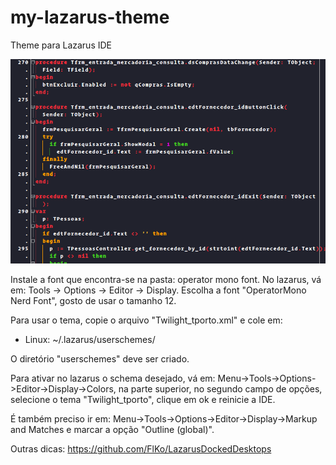 # my-lazarus-theme
Theme para Lazarus IDE

![c_a](https://github.com/tporto/my-lazarus-theme/blob/master/images/image.png)

Instale a font que encontra-se na pasta: operator mono font. 
No lazarus, vá em: Tools -> Options -> Editor -> Display. Escolha a font "OperatorMono Nerd Font", gosto de usar o tamanho 12.

Para usar o tema, copie o arquivo "Twilight_tporto.xml" e cole em:
* Linux: ~/.lazarus/userschemes/

O diretório "userschemes" deve ser criado.

Para ativar no lazarus o schema desejado, vá em: Menu->Tools->Options->Editor->Display->Colors, na parte superior, no segundo campo de opções, selecione o tema "Twilight_tporto", clique em ok e reinicie a IDE.

É também preciso ir em: Menu->Tools->Options->Editor->Display->Markup and Matches e marcar a opção "Outline (global)".

Outras dicas: https://github.com/FlKo/LazarusDockedDesktops